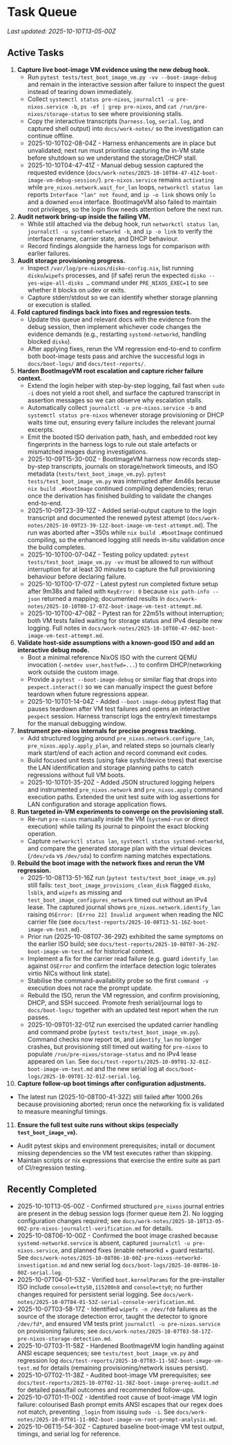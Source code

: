 # Task Queue

_Last updated: 2025-10-10T13-05-00Z_

## Active Tasks

1. **Capture live boot-image VM evidence using the new debug hook.**
   - Run `pytest tests/test_boot_image_vm.py -vv --boot-image-debug` and remain in the interactive session after failure to inspect the guest instead of tearing down immediately.
   - Collect `systemctl status pre-nixos`, `journalctl -u pre-nixos.service -b`, `ps -ef | grep pre-nixos`, and `cat /run/pre-nixos/storage-status` to see where provisioning stalls.
   - Copy the interactive transcripts (`harness.log`, `serial.log`, and captured shell output) into `docs/work-notes/` so the investigation can continue offline.
   - 2025-10-10T02-08-04Z - Harness enhancements are in place but unvalidated; next run must prioritise capturing the in-VM state before shutdown so we understand the storage/DHCP stall.
   - 2025-10-10T04-47-41Z - Manual debug session captured the requested evidence (`docs/work-notes/2025-10-10T04-47-41Z-boot-image-vm-debug-session/`). `pre-nixos.service` remains `activating` while `pre_nixos.network.wait_for_lan` loops, `networkctl status lan` reports `Interface "lan" not found`, and `ip -o link` shows only `lo` and a downed `ens4` interface. BootImageVM also failed to maintain root privileges, so the login flow needs attention before the next run.
2. **Audit network bring-up inside the failing VM.**
   - While still attached via the debug hook, run `networkctl status lan`, `journalctl -u systemd-networkd -b`, and `ip -o link` to verify the interface rename, carrier state, and DHCP behaviour.
   - Record findings alongside the harness logs for comparison with earlier failures.
3. **Audit storage provisioning progress.**
   - Inspect `/var/log/pre-nixos/disko-config.nix`, list running `disko`/`wipefs` processes, and (if safe) rerun the expected `disko --yes-wipe-all-disks …` command under `PRE_NIXOS_EXEC=1` to see whether it blocks on udev or exits.
   - Capture stderr/stdout so we can identify whether storage planning or execution is stalled.
4. **Fold captured findings back into fixes and regression tests.**
   - Update this queue and relevant docs with the evidence from the debug session, then implement whichever code changes the evidence demands (e.g., restarting `systemd-networkd`, handling blocked `disko`).
   - After applying fixes, rerun the VM regression end-to-end to confirm both boot-image tests pass and archive the successful logs in `docs/boot-logs/` and `docs/test-reports/`.
5. **Harden BootImageVM root escalation and capture richer failure context.**
   - Extend the login helper with step-by-step logging, fail fast when `sudo -i` does not yield a root shell, and surface the captured transcript in assertion messages so we can observe why escalation stalls.
   - Automatically collect `journalctl -u pre-nixos.service -b` and `systemctl status pre-nixos` whenever storage provisioning or DHCP waits time out, ensuring every failure includes the relevant journal excerpts.
   - Emit the booted ISO derivation path, hash, and embedded root key fingerprints in the harness logs to rule out stale artefacts or mismatched images during investigations.
   - 2025-10-09T15-30-00Z - BootImageVM harness now records step-by-step transcripts, journals on storage/network timeouts, and ISO metadata (`tests/test_boot_image_vm.py`). `pytest tests/test_boot_image_vm.py` was interrupted after 4m46s because `nix build .#bootImage` continued compiling dependencies; rerun once the derivation has finished building to validate the changes end-to-end.
   - 2025-10-09T23-39-12Z - Added serial-output capture to the login transcript and documented the renewed pytest attempt (`docs/work-notes/2025-10-09T23-39-12Z-boot-image-vm-test-attempt.md`). The run was aborted after ~350s while `nix build .#bootImage` continued compiling, so the enhanced logging still needs in-situ validation once the build completes.
   - 2025-10-10T00-07-04Z - Testing policy updated: `pytest tests/test_boot_image_vm.py -vv` must be allowed to run without interruption for at least 30 minutes to capture the full provisioning behaviour before declaring failure.
   - 2025-10-10T00-17-07Z - Latest pytest run completed fixture setup after 9m38s and failed with `KeyError: 0` because `nix path-info --json` returned a mapping; documented results in `docs/work-notes/2025-10-10T00-17-07Z-boot-image-vm-test-attempt.md`.
   - 2025-10-10T00-47-08Z - Pytest ran for 22m51s without interruption; both VM tests failed waiting for storage status and IPv4 despite new logging. Full notes in `docs/work-notes/2025-10-10T00-47-08Z-boot-image-vm-test-attempt.md`.
6. **Validate host-side assumptions with a known-good ISO and add an interactive debug mode.**
   - Boot a minimal reference NixOS ISO with the current QEMU invocation (`-netdev user,hostfwd=...`) to confirm DHCP/networking work outside the custom image.
   - Provide a `pytest --boot-image-debug` or similar flag that drops into `pexpect.interact()` so we can manually inspect the guest before teardown when future regressions appear.
   - 2025-10-10T01-14-04Z - Added `--boot-image-debug` pytest flag that pauses teardown after VM test failures and opens an interactive `pexpect` session. Harness transcript logs the entry/exit timestamps for the manual debugging window.
7. **Instrument pre-nixos internals for precise progress tracking.**
   - Add structured logging around `pre_nixos.network.configure_lan`, `pre_nixos.apply.apply_plan`, and related steps so journals clearly mark start/end of each action and record command exit codes.
   - Build focused unit tests (using fake sysfs/device trees) that exercise the LAN identification and storage planning paths to catch regressions without full VM boots.
   - 2025-10-10T01-35-20Z - Added JSON structured logging helpers and instrumented `pre_nixos.network` and `pre_nixos.apply` command execution paths. Extended the unit test suite with log assertions for LAN configuration and storage application flows.
8. **Run targeted in-VM experiments to converge on the provisioning stall.**
   - Re-run `pre-nixos` manually inside the VM (`systemd-run` or direct execution) while tailing its journal to pinpoint the exact blocking operation.
   - Capture `networkctl status lan`, `systemctl status systemd-networkd`, and compare the generated storage plan with the virtual devices (`/dev/vda` vs `/dev/sda`) to confirm naming matches expectations.
9. **Rebuild the boot image with the network fixes and rerun the VM regression.**
   - 2025-10-08T13-51-16Z run (`pytest tests/test_boot_image_vm.py`) still fails: `test_boot_image_provisions_clean_disk` flagged `disko`, `lsblk`, and `wipefs` as missing and `test_boot_image_configures_network` timed out without an IPv4 lease. The captured journal shows `pre_nixos.network.identify_lan` raising `OSError: [Errno 22] Invalid argument` when reading the NIC carrier file (see `docs/test-reports/2025-10-08T13-51-16Z-boot-image-vm-test.md`).
   - Prior run (2025-10-08T07-36-29Z) exhibited the same symptoms on the earlier ISO build; see `docs/test-reports/2025-10-08T07-36-29Z-boot-image-vm-test.md` for historical context.
   - Implement a fix for the carrier read failure (e.g. guard `identify_lan` against `OSError` and confirm the interface detection logic tolerates virtio NICs without link state).
   - Stabilise the command-availability probe so the first `command -v` execution does not race the prompt update.
   - Rebuild the ISO, rerun the VM regression, and confirm provisioning, DHCP, and SSH succeed. Promote fresh serial/journal logs to `docs/boot-logs/` together with an updated test report when the run passes.
   - 2025-10-09T01-32-01Z run exercised the updated carrier handling and command probe (`pytest tests/test_boot_image_vm.py`). Command checks now report `OK`, and `identify_lan` no longer crashes, but provisioning still timed out waiting for `pre-nixos` to populate `/run/pre-nixos/storage-status` and no IPv4 lease appeared on `lan`. See `docs/test-reports/2025-10-09T01-32-01Z-boot-image-vm-test.md` and the new serial log at `docs/boot-logs/2025-10-09T01-32-01Z-serial.log`.
10. **Capture follow-up boot timings after configuration adjustments.**
   - The latest run (2025-10-08T00-41-32Z) still failed after 1000.26s because provisioning aborted; rerun once the networking fix is validated to measure meaningful timings.
11. **Ensure the full test suite runs without skips (especially `test_boot_image_vm`).**
   - Audit pytest skips and environment prerequisites; install or document missing dependencies so the VM test executes rather than skipping.
   - Maintain scripts or nix expressions that exercise the entire suite as part of CI/regression testing.

## Recently Completed

- 2025-10-10T13-05-00Z - Confirmed structured `pre_nixos` journal entries are present in the debug session logs (former queue item 2). No logging configuration changes required; see `docs/work-notes/2025-10-10T13-05-00Z-pre-nixos-journalctl-verification.md` for details.
- 2025-10-08T06-10-00Z - Confirmed the boot image crashed because `systemd-networkd.service` is absent, captured `journalctl -u pre-nixos.service`, and planned fixes (enable networkd + guard restarts). See `docs/work-notes/2025-10-08T06-10-00Z-pre-nixos-networkd-investigation.md` and new serial log `docs/boot-logs/2025-10-08T06-10-00Z-serial.log`.
- 2025-10-07T04-01-53Z - Verified `boot.kernelParams` for the pre-installer ISO include `console=ttyS0,115200n8` and `console=tty0`; no further changes required for persistent serial logging. See `docs/work-notes/2025-10-07T04-01-53Z-serial-console-verification.md`.
- 2025-10-07T03-58-17Z - Identified `wipefs -n /dev/fd0` failures as the source of the storage detection error, taught the detector to ignore `/dev/fd*`, and ensured VM tests print `journalctl -u pre-nixos.service` on provisioning failures; see `docs/work-notes/2025-10-07T03-58-17Z-pre-nixos-storage-detection.md`.
- 2025-10-07T03-11-58Z - Hardened BootImageVM login handling against ANSI escape sequences; see `tests/test_boot_image_vm.py` and regression log `docs/test-reports/2025-10-07T03-11-58Z-boot-image-vm-test.md` for details (remaining provisioning/network issues persist).
- 2025-10-07T02-11-38Z - Audited boot-image VM prerequisites; see `docs/test-reports/2025-10-07T02-11-38Z-boot-image-prereq-audit.md` for detailed pass/fail outcomes and recommended follow-ups.
- 2025-10-07T01-11-00Z - Identified root cause of boot-image VM login failure: colourised Bash prompt emits ANSI escapes that our regex does not match, preventing `_login` from issuing `sudo -i`. See `docs/work-notes/2025-10-07T01-11-00Z-boot-image-vm-root-prompt-analysis.md`.
- 2025-10-06T15-54-30Z - Captured baseline boot-image VM test output, timings, and serial log for reference.
